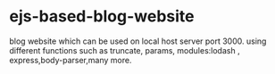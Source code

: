 # ejs-based-blog-website
blog website which can be used on local host server port 3000.
 using different functions such as truncate, params, modules:lodash , express,body-parser,many more.
